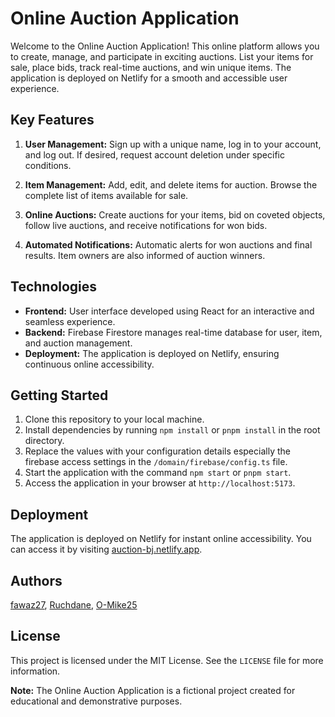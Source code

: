 # Online Auction Application

Welcome to the Online Auction Application! This online platform allows you to create, manage, and participate in exciting auctions. List your items for sale, place bids, track real-time auctions, and win unique items. The application is deployed on Netlify for a smooth and accessible user experience.

## Key Features

1. **User Management:** Sign up with a unique name, log in to your account, and log out. If desired, request account deletion under specific conditions.

2. **Item Management:** Add, edit, and delete items for auction. Browse the complete list of items available for sale.

3. **Online Auctions:** Create auctions for your items, bid on coveted objects, follow live auctions, and receive notifications for won bids.

4. **Automated Notifications:** Automatic alerts for won auctions and final results. Item owners are also informed of auction winners.

## Technologies 

- **Frontend:** User interface developed using React for an interactive and seamless experience.
- **Backend:** Firebase Firestore manages real-time database for user, item, and auction management.
- **Deployment:** The application is deployed on Netlify, ensuring continuous online accessibility.

## Getting Started

1. Clone this repository to your local machine.
2. Install dependencies by running `npm install` or `pnpm install` in the root directory.
3. Replace the values with your configuration details especially the firebase access settings in the `/domain/firebase/config.ts` file.
4. Start the application with the command `npm start` or `pnpm start`.
5. Access the application in your browser at `http://localhost:5173`.

## Deployment

The application is deployed on Netlify for instant online accessibility. You can access it by visiting [auction-bj.netlify.app](https://auction-bj.netlify.app/).

## Authors
[fawaz27](https://github.com/fawaz27), [Ruchdane](https://github.com/Ruchdane), [O-Mike25](https://github.com/O-Mike25)

## License

This project is licensed under the MIT License. See the `LICENSE` file for more information.

**Note:** The Online Auction Application is a fictional project created for educational and demonstrative purposes.